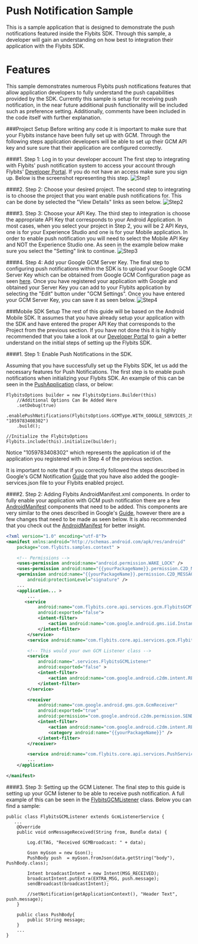 # Push Notification Sample
This is a sample application that is designed to demonstrate the push notifications featured inside the Flybits SDK. Through this sample, a developer will gain an understanding on how best to integration their application with the Flybits SDK.

# Features
This sample demonstrates numerous Flybits push notifications features that allow application developers to fully understand the push capabilities provided by the SDK. Currently this sample is setup for receiving push notification, in the near future additional push functionality will be included such as preference setting. Additionally, comments have been included in the code itself with further explanation.

###Project Setup
Before writing any code it is important to make sure that your Flybits instance have been fully set up with GCM. Through the following steps application developers will be able to set up their GCM API key and sure sure that their application are configured correctly.

####1. Step 1: Log in to your developer account
The first step to integrating with Flybits' push notification system to access your account through Flybits' [Developer Portal](https://developer.flybits.com/signin.html). If you do not have an access make sure you sign up. Below is the screenshot representing this step.
![Step1](https://github.com/flybits/AndroidPush/blob/master/screenshots/step1.png)

####2. Step 2: Choose your desired project.
The second step to integrating is to choose the project that you want enable push notifications for. This can be done by selected the "View Details" links as seen below.
![Step2](https://github.com/flybits/AndroidPush/blob/master/screenshots/step2.png)

####3. Step 3: Choose your API Key.
The third step to integration is choose the appropriate API Key that corresponds to your Android Application. In most cases, when you select your project in Step 2, you will be 2 API Keys, one is for your Experience Studio and one is for your Mobile application. In order to enable push notification you will need to select the Mobile API Key and NOT the Experience Studio one. As seen in the example below make sure you select the "Setting" link to continue.
![Step3](https://github.com/flybits/AndroidPush/blob/master/screenshots/step3.png)

####4. Step 4: Add your Google GCM Server Key.
The final step to configuring push notifications within the SDK is to upload your Google GCM Server Key which can be obtained from Google GCM Configuration page as seen [here](https://developers.google.com/cloud-messaging/android/client#get-config). Once you have registered your application with Google and obtained your Server Key you can add to your Flybits application by selecting the "Edit" button under "GCM Settings". Once you have entered your GCM Server Key, you can save it as seen below.
![Step4](https://github.com/flybits/AndroidPush/blob/master/screenshots/step4.png)

###Mobile SDK Setup
The rest of this guide will be based on the Android Mobile SDK. It assumes that you have already setup your application with the SDK and have entered the proper API Key that corresponds to the Project from the previous section. If you have not done this it is highly recommended that you take a look at our [Developer Portal](https://developer.flybits.com/android-getting-started.html#setup) to gain a better understand on the initial steps of setting up the Flybits SDK.

####1. Step 1: Enable Push Notifications in the SDK.

Assuming that you have successfully set up the Flybits SDK, let us add the necessary features for Push Notifications. The first step is to enable push notifications when initializing your Flybits SDK. An example of this can be seen in the [PushApplication](../master/app/src/main/java/com/flybits/samples/pushnotifications/PushApplication.java) class, or below:

```
FlybitsOptions builder = new FlybitsOptions.Builder(this)
    //Additional Options Can Be Added Here
    .setDebug(true)
    .enablePushNotifications(FlybitsOptions.GCMType.WITH_GOOGLE_SERVICES_JSON, "1059783408302")
    .build();

//Initialize the FlybitsOptions
Flybits.include(this).initialize(builder);
```

Notice "1059783408302" which represents the application id of the application you registered with in Step 4 of the previous section.

It is important to note that if you correctly followed the steps described in Google's GCM Notification [Guide](https://developers.google.com/cloud-messaging/android/client#get-config) that you have also added the google-services.json file to your Flybits enabled project.

####2. Step 2: Adding Flybits AndroidManifest.xml components.
In order to fully enable your application with GCM push notification there are a few [AndroidManifest](../master/app/src/main/AndroidManifest.xml) components that need to be added. This components are very similar to the ones described in Google's [Guide](https://developers.google.com/cloud-messaging/android/client#get-config), however there are a few changes that need to be made as seen below. It is also recommended that you check out the [AndroidManifest](../master/app/src/main/AndroidManifest.xml) for better insight.

```xml
<?xml version="1.0" encoding="utf-8"?>
<manifest xmlns:android="http://schemas.android.com/apk/res/android"
    package="com.flybits.samples.context" >

    <!-- Permissions -->
    <uses-permission android:name="android.permission.WAKE_LOCK" />
    <uses-permission android:name="{{yourPackageName}}.permission.C2D_MESSAGE" />
    <permission android:name="{{yourPackageName}}.permission.C2D_MESSAGE"
        android:protectionLevel="signature" />
    ...
    <application... >
        ...
       <service
            android:name="com.flybits.core.api.services.gcm.FlybitsGCMTokenListenerService"
            android:exported="false">
            <intent-filter>
                <action android:name="com.google.android.gms.iid.InstanceID" />
            </intent-filter>
        </service>
        <service android:name="com.flybits.core.api.services.gcm.FlybitsGCMRegistrationIntentService"/>

        <!-- This would your own GCM Listener class -->
        <service
            android:name=".services.FlybitsGCMListener"
            android:exported="false" >
            <intent-filter>
                <action android:name="com.google.android.c2dm.intent.RECEIVE" />
            </intent-filter>
        </service>

        <receiver
            android:name="com.google.android.gms.gcm.GcmReceiver"
            android:exported="true"
            android:permission="com.google.android.c2dm.permission.SEND" >
            <intent-filter>
                <action android:name="com.google.android.c2dm.intent.RECEIVE" />
                <category android:name="{{yourPackageName}}" />
            </intent-filter>
        </receiver>

        <service android:name="com.flybits.core.api.services.PushService" />
        ...
    </application>

</manifest>
```

####3. Step 3: Setting up the GCM Listener.
The final step to this guide is setting up your GCM listener to be able to receive push notification. A full example of this can be seen in the [FlybitsGCMListener](../master/app/src/main/java/com/flybits/samples/pushnotifications/services/FlybitsGCMListener.java) class. Below you can find a sample:

```
public class FlybitsGCMListener extends GcmListenerService {
   ...
    @Override
    public void onMessageReceived(String from, Bundle data) {

        Log.d(TAG, "Received GCMBroadcast: " + data);

        Gson myGson = new Gson();
        PushBody push  = myGson.fromJson(data.getString("body"), PushBody.class);

        Intent broadcastIntent = new Intent(MSG_RECEIVED);
        broadcastIntent.putExtra(EXTRA_MSG, push.message);
        sendBroadcast(broadcastIntent);

        //setNotification(getApplicationContext(), "Header Text", push.message);
    }

    public class PushBody{
        public String message;
    }
    ...
}
```